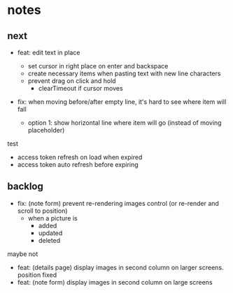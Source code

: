 # notes

## next

- feat: edit text in place
  - set cursor in right place on enter and backspace
  - create necessary items when pasting text with new line characters
  - prevent drag on click and hold
    - clearTimeout if cursor moves

- fix: when moving before/after empty line, it's hard to see where item will fall
  - option 1: show horizontal line where item will go (instead of moving placeholder)

test
- access token refresh on load when expired
- access token auto refresh before expiring


## backlog

- fix: (note form) prevent re-rendering images control (or re-render and scroll to position)
  - when a picture is
    - added
    - updated
    - deleted

maybe not
- feat: (details page) display images in second column on larger screens. position fixed
- feat: (note form) display images in second column on large screens
